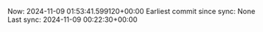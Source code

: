 Now: 2024-11-09 01:53:41.599120+00:00 Earliest commit since sync: None Last sync: 2024-11-09 00:22:30+00:00
